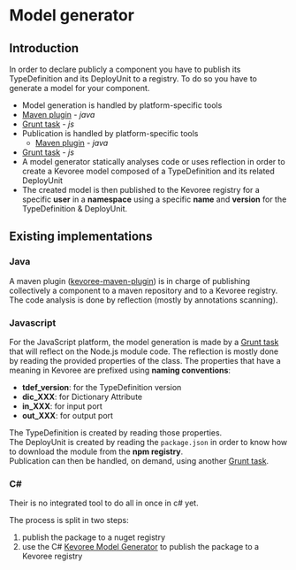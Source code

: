 # Model generator
## Introduction

In order to declare publicly a component you have to publish its TypeDefinition and
its DeployUnit to a registry. To do so you have to generate a model for your component.

 - Model generation is handled by platform-specific tools
  - [Maven plugin](https://github.com/dukeboard/kevoree/blob/master/kevoree-tools/org.kevoree.tools.mavenplugin/src/main/java/org/kevoree/tools/mavenplugin/KevGenerateMojo.java) _- java_
- [Grunt task](https://github.com/kevoree/grunt-kevoree-genmodel) _- js_
 - Publication is handled by platform-specific tools
   - [Maven plugin](https://github.com/dukeboard/kevoree/blob/master/kevoree-tools/org.kevoree.tools.mavenplugin/src/main/java/org/kevoree/tools/mavenplugin/KevDeployMojo.java) _- java_
- [Grunt task](https://github.com/kevoree/grunt-kevoree-registry) _- js_
 - A model generator statically analyses code or uses reflection in order to create a Kevoree model composed of a TypeDefinition and its related DeployUnit
 - The created model is then published to the Kevoree registry for a specific **user** in a **namespace** using a specific **name** and **version** for the TypeDefinition & DeployUnit.


## Existing implementations
### Java
A maven plugin ([kevoree-maven-plugin](https://github.com/dukeboard/kevoree/tree/master/kevoree-tools/org.kevoree.tools.mavenplugin)) is in charge of publishing collectively a component to a maven repository and to a Kevoree registry.  
The code analysis is done by reflection (mostly by annotations scanning).

### Javascript
For the JavaScript platform, the model generation is made by a [Grunt task](https://www.npmjs.com/package/grunt-kevoree-genmodel) that will reflect on the Node.js module code. The reflection is mostly done by reading the provided properties of the class. The properties that have a meaning in Kevoree are prefixed using **naming conventions**:
 - **tdef_version**: for the TypeDefinition version
 - **dic_XXX**: for Dictionary Attribute
 - **in_XXX**: for input port
 - **out_XXX**: for output port

The TypeDefinition is created by reading those properties.  
The DeployUnit is created by reading the `package.json` in order to know how to download the module from the **npm registry**.  
Publication can then be handled, on demand, using another [Grunt task](https://www.npmjs.com/package/grunt-kevoree-registry).

### C&#35;
Their is no integrated tool to do all in once in c# yet.

The process is split in two steps:
 1. publish the package to a nuget registry
 2. use the C# [Kevoree Model Generator](https://github.com/kevoree/kevoree-dotnet-model-generator) to publish the package to a Kevoree registry
